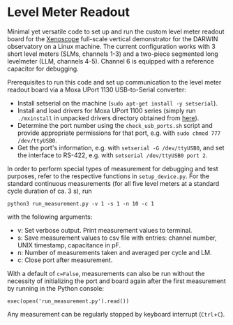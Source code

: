 # Level Meter Readout

Minimal yet versatile code to set up and run the custom level meter readout board for the 
[Xenoscope](https://arxiv.org/abs/2105.13829) full-scale vertical demonstrator for the DARWIN observatory 
on a Linux machine. 
The current configuration works with 3 short level meters (SLMs, channels 1-3) and a two-piece segmented 
long levelmeter (LLM, channels 4-5). Channel 6 is equipped with a reference capacitor for debugging. 

Prerequisites to run this code and set up communication to the level meter readout board via a 
Moxa UPort 1130 USB-to-Serial converter:

- Install setserial on the machine (`sudo apt-get install -y setserial`).
- Install and load drivers for Moxa UPort 1100 series (simply run `./mxinstall` in unpacked drivers directory 
  obtained from [here](https://www.moxa.com/en/products/industrial-edge-connectivity/usb-to-serial-converters-usb-hubs/usb-to-serial-converters/uport-1100-series#resources)).
- Determine the port number using the `check_usb_ports.sh` script and provide appropriate permissions for that port, 
  e.g. with `sudo chmod 777 /dev/ttyUSB0`.
- Get the port's information, e.g. with `setserial -G /dev/ttyUSB0`, and set the interface to RS-422,
  e.g. with `setserial /dev/ttyUSB0 port 2`.

In order to perform special types of measurement for debugging and test purposes, refer to the respective 
functions in `setup_device.py`. For the standard continuous measurements (for all five level meters at a standard 
cycle duration of ca. 3 s), run 

```
python3 run_measurement.py -v 1 -s 1 -n 10 -c 1
```

with the following arguments: 

- v: Set verbose output. Print measurement values to terminal.
- s: Save measurement values to csv file with entries: channel number, UNIX timestamp, capacitance in pF.
- n: Number of measurements taken and averaged per cycle and LM.
- c: Close port after measurement.

With a default of `c=False`, measurements can also be run without the necessity of 
initializing the port and board again after the first measurement by running 
in the Python console:
```
exec(open('run_measurement.py').read())
```

Any measurement can be regularly stopped by keyboard interrupt (`Ctrl`+`C`).
